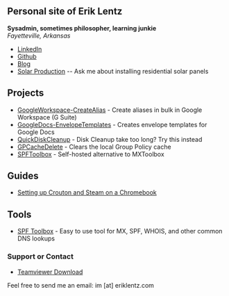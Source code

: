 ## Personal site of Erik Lentz
**Sysadmin, sometimes philosopher, learning junkie**  
*Fayetteville, Arkansas*
- [LinkedIn](https://www.linkedin.com/in/eriklentz/)
- [Github](https://github.com/eriklentz)
- [Blog](https://thespecter.net/blog)
- [Solar Production](https://dev1.eriklentz.com/solar/) -- Ask me about installing residential solar panels

## Projects

- [GoogleWorkspace-CreateAlias](https://github.com/ErikLentz/GoogleWorkspace-CreateAlias) - Create aliases in bulk in Google Workspace (G Suite)
- [GoogleDocs-EnvelopeTemplates](https://github.com/ErikLentz/GoogleDocs-EnvelopeTemplates) - Creates envelope templates for Google Docs
- [QuickDiskCleanup](https://github.com/ErikLentz/QuickDiskCleanup) - Disk Cleanup take too long? Try this instead
- [GPCacheDelete](https://github.com/ErikLentz/GPCacheDelete) - Clears the local Group Policy cache
- [SPFToolbox](https://github.com/charlesabarnes/SPFtoolbox) - Self-hosted alternative to MXToolbox

## Guides

- [Setting up Crouton and Steam on a Chromebook](http://thespecter.net/blog/technology/setting-up-steam-on-a-chromebook-with-crouton-and-linux/)

## Tools

- [SPF Toolbox](https://dev1.eriklentz.com/spftoolbox/) - Easy to use tool for MX, SPF, WHOIS, and other common DNS lookups

### Support or Contact 

- [Teamviewer Download](https://download.teamviewer.com/full)

Feel free to send me an email: im [at] eriklentz.com
